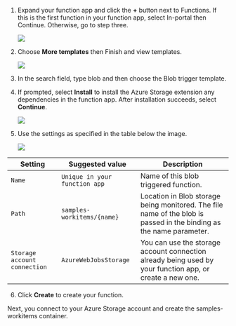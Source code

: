 1. Expand your function app and click the **+** button next to Functions. If this is the first function in your function app, select In-portal then Continue. Otherwise, go to step three.

    ![](https://github.com/fenago/katacoda-scenarios/raw/master/azure-functions/azure-functions-trigger-blob/steps/3/1.png)

2. Choose **More templates** then Finish and view templates.

    ![](https://github.com/fenago/katacoda-scenarios/raw/master/azure-functions/azure-functions-trigger-blob/steps/3/2.png)

3. In the search field, type blob and then choose the Blob trigger template.

4. If prompted, select **Install** to install the Azure Storage extension any dependencies in the function app. After installation succeeds, select **Continue**.

    ![](https://github.com/fenago/katacoda-scenarios/raw/master/azure-functions/azure-functions-trigger-blob/steps/3/4.png)

5. Use the settings as specified in the table below the image.

    ![](https://github.com/fenago/katacoda-scenarios/raw/master/azure-functions/azure-functions-trigger-blob/steps/3/5.png)


Setting | Suggested value | Description
--- | --- | ---
`Name` |	`Unique in your function app` |	Name of this blob triggered function.
`Path` |	`samples-workitems/{name}` |	Location in Blob storage being monitored. The file name of the blob is passed in the binding as the name parameter.
`Storage account connection` |	`AzureWebJobsStorage` |	You can use the storage account connection already being used by your function app, or create a new one.

6. Click **Create** to create your function.

Next, you connect to your Azure Storage account and create the samples-workitems container.
